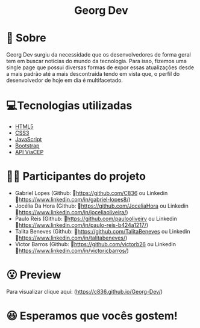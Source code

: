 <h1 align='center'>
    Georg Dev
</h1>

# 🤔 Sobre
Georg Dev surgiu da necessidade que os desenvolvedores de forma geral tem em buscar notícias do mundo da tecnologia. 
Para isso, fizemos uma single page que possui diversas formas de expor essas atualizações desde a mais padrão até a mais descontraída tendo em vista que, 
o perfil do desenvolvedor de hoje em dia é multifacetado.

# 💻Tecnologias utilizadas

- [HTML5](https://developer.mozilla.org/pt-BR/docs/Web/HTML/HTML5)
- [CSS3](https://www.w3.org/Style/CSS/Overview.en.html)
- [JavaScript](https://www.javascript.com/)
- [Bootstrap](https://getbootstrap.com/)
- [API ViaCEP](https://viacep.com.br/)

# :boy::girl: Participantes do projeto

- Gabriel Lopes (Github: :link:https://github.com/C836 ou Linkedin :link:https://www.linkedin.com/in/gabriel-lopes8/) 
- Jocélia Da Hora (Github: :link:https://github.com/JoceliaHora ou Linkedin :link:https://www.linkedin.com/in/joceliaoliveira/) 
- Paulo Reis (Github: :link:https://github.com/paulooliveirv ou Linkedin :link:https://www.linkedin.com/in/paulo-reis-b424a1217/) 
- Talita Beneves (Github: :link:https://github.com/TalitaBeneves ou Linkedin :link:https://www.linkedin.com/in/talitabeneves/) 
- Victor Barros (Github: :link:https://github.com/victorb26 ou Linkedin :link:https://www.linkedin.com/in/victorjcbarros/) 

# 😮 Preview

Para visualizar clique aqui: (https://c836.github.io/Georg-Dev/) 

# :laughing: Esperamos que vocês gostem! 
